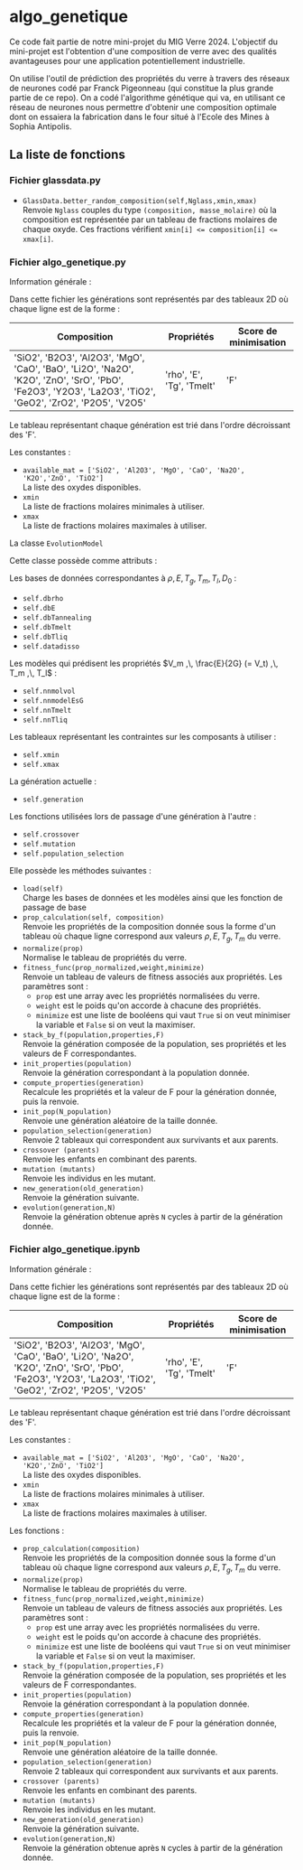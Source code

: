 # algo_genetique

Ce code fait partie de notre mini-projet du MIG Verre 2024. L'objectif du mini-projet est l'obtention d'une composition de verre avec des qualités avantageuses pour une application potentiellement industrielle.

<!--"une application potentiellement industrielle" :D -->

On utilise l'outil de prédiction des propriétés du verre à travers des réseaux de neurones codé par Franck Pigeonneau (qui constitue la plus grande partie de ce repo). On a codé l'algorithme génétique qui va, en utilisant ce réseau de neurones nous permettre d'obtenir une composition optimale dont on essaiera la fabrication dans le four situé à l'Ecole des Mines à Sophia Antipolis.

## La liste de fonctions

### Fichier glassdata.py

- `GlassData.better_random_composition(self,Nglass,xmin,xmax)`  
Renvoie `Nglass` couples du type `(composition, masse_molaire)` où la composition est représentée par un tableau de fractions molaires de chaque oxyde. Ces fractions vérifient `xmin[i] <= composition[i] <= xmax[i]`.

### Fichier algo_genetique.py

Information générale :

Dans cette fichier les générations sont représentés par des tableaux 2D où chaque ligne est de la forme :

| Composition | Propriétés | Score de minimisation |
| --- | --- | --- |
| 'SiO2', 'B2O3', 'Al2O3', 'MgO', 'CaO', 'BaO', 'Li2O', 'Na2O', 'K2O', 'ZnO', 'SrO', 'PbO', 'Fe2O3', 'Y2O3', 'La2O3', 'TiO2', 'GeO2', 'ZrO2', 'P2O5', 'V2O5' | 'rho', 'E', 'Tg', 'Tmelt' | 'F' |

Le tableau représentant chaque génération est trié dans l'ordre décroissant des 'F'.

Les constantes :

- `available_mat = ['SiO2', 'Al2O3', 'MgO', 'CaO', 'Na2O', 'K2O','ZnO', 'TiO2']`  
La liste des oxydes disponibles.
- `xmin`  
La liste de fractions molaires minimales à utiliser.
- `xmax`  
La liste de fractions molaires maximales à utiliser.

La classe `EvolutionModel`  

Cette classe possède comme attributs :

Les bases de données correspondantes à $\rho ,\, E ,\, T_g ,\, T_m ,\, T_l ,\, D_0$ :

- `self.dbrho`
- `self.dbE`
- `self.dbTannealing`
- `self.dbTmelt`
- `self.dbTliq`
- `self.datadisso`

Les modèles qui prédisent les propriétés $V_m ,\, \frac{E}{2G} (= V_t) ,\, T_m ,\, T_l$ :

- `self.nnmolvol`
- `self.nnmodelEsG`
- `self.nnTmelt`
- `self.nnTliq`

Les tableaux représentant les contraintes sur les composants à utiliser :

- `self.xmin`
- `self.xmax`

La génération actuelle :

- `self.generation`

Les fonctions utilisées lors de passage d'une génération à l'autre :

- `self.crossover`
- `self.mutation`
- `self.population_selection`

Elle possède les méthodes suivantes :

- `load(self)`  
Charge les bases de données et les modèles ainsi que les fonction de passage de base
- `prop_calculation(self, composition)`  
Renvoie les propriétés de la composition donnée sous la forme d'un tableau où chaque ligne correspond aux valeurs $\rho ,\, E ,\, T_g ,\, T_m$ du verre.
- `normalize(prop)`  
Normalise le tableau de propriétés du verre.
- `fitness_func(prop_normalized,weight,minimize)`  
Renvoie un tableau de valeurs de fitness associés aux propriétés. Les paramètres sont :
    - `prop` est une array avec les propriétés normalisées du verre.
    - `weight` est le poids qu'on accorde à chacune des propriétés.
    - `minimize` est une liste de booléens qui vaut `True` si on veut minimiser la variable et `False` si on veut la maximiser.
- `stack_by_f(population,properties,F)`  
Renvoie la génération composée de la population, ses propriétés et les valeurs de F correspondantes.
- `init_properties(population)`  
Renvoie la génération correspondant à la population donnée.
- `compute_properties(generation)`  
Recalcule les propriétés et la valeur de F pour la génération donnée, puis la renvoie.
- `init_pop(N_population)`  
Renvoie une génération aléatoire de la taille donnée.
- `population_selection(generation)`  
Renvoie 2 tableaux qui correspondent aux survivants et aux parents.
- `crossover (parents)`  
Renvoie les enfants en combinant des parents.
- `mutation (mutants)`  
Renvoie les individus en les mutant.
- `new_generation(old_generation)`  
Renvoie la génération suivante.
- `evolution(generation,N)`  
Renvoie la génération obtenue après `N` cycles à partir de la génération donnée.

<!-- TODO : remove this portion -->
### Fichier algo_genetique.ipynb

Information générale :

Dans cette fichier les générations sont représentés par des tableaux 2D où chaque ligne est de la forme :

| Composition | Propriétés | Score de minimisation |
| --- | --- | --- |
| 'SiO2', 'B2O3', 'Al2O3', 'MgO', 'CaO', 'BaO', 'Li2O', 'Na2O', 'K2O', 'ZnO', 'SrO', 'PbO', 'Fe2O3', 'Y2O3', 'La2O3', 'TiO2', 'GeO2', 'ZrO2', 'P2O5', 'V2O5' | 'rho', 'E', 'Tg', 'Tmelt' | 'F' |

Le tableau représentant chaque génération est trié dans l'ordre décroissant des 'F'.

Les constantes :

- `available_mat = ['SiO2', 'Al2O3', 'MgO', 'CaO', 'Na2O', 'K2O','ZnO', 'TiO2']`  
La liste des oxydes disponibles.
- `xmin`  
La liste de fractions molaires minimales à utiliser.
- `xmax`  
La liste de fractions molaires maximales à utiliser.

Les fonctions :

- `prop_calculation(composition)`  
Renvoie les propriétés de la composition donnée sous la forme d'un tableau où chaque ligne correspond aux valeurs $\rho ,\, E ,\, T_g ,\, T_m$ du verre.
- `normalize(prop)`  
Normalise le tableau de propriétés du verre.
- `fitness_func(prop_normalized,weight,minimize)`  
Renvoie un tableau de valeurs de fitness associés aux propriétés. Les paramètres sont :
    - `prop` est une array avec les propriétés normalisées du verre.
    - `weight` est le poids qu'on accorde à chacune des propriétés.
    - `minimize` est une liste de booléens qui vaut `True` si on veut minimiser la variable et `False` si on veut la maximiser.
- `stack_by_f(population,properties,F)`  
Renvoie la génération composée de la population, ses propriétés et les valeurs de F correspondantes.
- `init_properties(population)`  
Renvoie la génération correspondant à la population donnée.
- `compute_properties(generation)`  
Recalcule les propriétés et la valeur de F pour la génération donnée, puis la renvoie.
- `init_pop(N_population)`  
Renvoie une génération aléatoire de la taille donnée.
- `population_selection(generation)`  
Renvoie 2 tableaux qui correspondent aux survivants et aux parents.
- `crossover (parents)`  
Renvoie les enfants en combinant des parents.
- `mutation (mutants)`  
Renvoie les individus en les mutant.
- `new_generation(old_generation)`  
Renvoie la génération suivante.
- `evolution(generation,N)`  
Renvoie la génération obtenue après `N` cycles à partir de la génération donnée.
